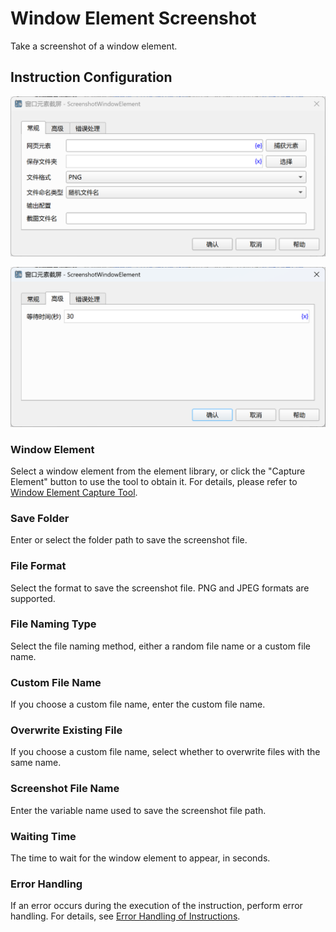 # Window Element Screenshot

Take a screenshot of a window element.

## Instruction Configuration

![General Configuration Dialog for Window Element Screenshot](screenshot_window_element_general_config.png)

![Advanced Configuration Dialog for Window Element Screenshot](screenshot_window_element_advanced_config.png)

### Window Element
Select a window element from the element library, or click the "Capture Element" button to use the tool to obtain it. For details, please refer to [Window Element Capture Tool](../../../manual/window_element_capture_tool.md).

### Save Folder
Enter or select the folder path to save the screenshot file.

### File Format
Select the format to save the screenshot file. PNG and JPEG formats are supported.

### File Naming Type
Select the file naming method, either a random file name or a custom file name.

### Custom File Name
If you choose a custom file name, enter the custom file name.

### Overwrite Existing File
If you choose a custom file name, select whether to overwrite files with the same name.

### Screenshot File Name
Enter the variable name used to save the screenshot file path.

### Waiting Time
The time to wait for the window element to appear, in seconds.

### Error Handling
If an error occurs during the execution of the instruction, perform error handling. For details, see [Error Handling of Instructions](../../../manual/error_handling.md).